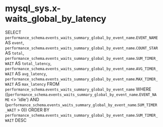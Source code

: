 # mysql_sys.x-waits_global_by_latency

SELECT 
    `performance_schema`.`events_waits_summary_global_by_event_name`.`EVENT_NAME` AS `event`,
    `performance_schema`.`events_waits_summary_global_by_event_name`.`COUNT_STAR` AS `total`,
    `performance_schema`.`events_waits_summary_global_by_event_name`.`SUM_TIMER_WAIT` AS `total_latency`,
    `performance_schema`.`events_waits_summary_global_by_event_name`.`AVG_TIMER_WAIT` AS `avg_latency`,
    `performance_schema`.`events_waits_summary_global_by_event_name`.`MAX_TIMER_WAIT` AS `max_latency`
FROM
    `performance_schema`.`events_waits_summary_global_by_event_name`
WHERE
    ((`performance_schema`.`events_waits_summary_global_by_event_name`.`EVENT_NAME` <> 'idle')
        AND (`performance_schema`.`events_waits_summary_global_by_event_name`.`SUM_TIMER_WAIT` > 0))
ORDER BY `performance_schema`.`events_waits_summary_global_by_event_name`.`SUM_TIMER_WAIT` DESC
